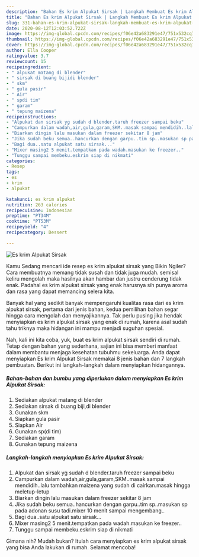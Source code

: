 ```yaml
---
description: "Bahan Es krim Alpukat Sirsak | Langkah Membuat Es krim Alpukat Sirsak Yang Bisa Manjain Lidah"
title: "Bahan Es krim Alpukat Sirsak | Langkah Membuat Es krim Alpukat Sirsak Yang Bisa Manjain Lidah"
slug: 331-bahan-es-krim-alpukat-sirsak-langkah-membuat-es-krim-alpukat-sirsak-yang-bisa-manjain-lidah
date: 2020-08-12T12:03:52.722Z
image: https://img-global.cpcdn.com/recipes/f06e42a683291e47/751x532cq70/es-krim-alpukat-sirsak-foto-resep-utama.jpg
thumbnail: https://img-global.cpcdn.com/recipes/f06e42a683291e47/751x532cq70/es-krim-alpukat-sirsak-foto-resep-utama.jpg
cover: https://img-global.cpcdn.com/recipes/f06e42a683291e47/751x532cq70/es-krim-alpukat-sirsak-foto-resep-utama.jpg
author: Ella Cooper
ratingvalue: 3.7
reviewcount: 15
recipeingredient:
- " alpukat matang di blender"
- " sirsak di buang bijidi blender"
- " skm"
- " gula pasir"
- " Air"
- " spdi tim"
- " garam"
- " tepung maizena"
recipeinstructions:
- "Alpukat dan sirsak yg sudah d blender.taruh freezer sampai beku"
- "Campurkan dalam wadah,air,gula,garam,SKM..masak sampai mendidih..lalu tambahkan maizena yang sudah di cairkan.masak hingga meletup-letup"
- "Biarkan dingin lalu masukan dalam freezer sekitar 8 jam"
- "Jika sudah beku semua..hancurkan dengan garpu..tim sp..masukan sp pada adonan susu tadi.mixer 10 menit sampai mengembang.."
- "Bagi dua..satu alpukat satu sirsak..."
- "Mixer masing2 5 menit.tempatkan pada wadah.masukan ke freezer.."
- "Tunggu sampai membeku.eskrim siap di nikmati"
categories:
- Resep
tags:
- es
- krim
- alpukat

katakunci: es krim alpukat 
nutrition: 263 calories
recipecuisine: Indonesian
preptime: "PT34M"
cooktime: "PT53M"
recipeyield: "4"
recipecategory: Dessert

---
```



![Es krim Alpukat Sirsak](https://img-global.cpcdn.com/recipes/f06e42a683291e47/751x532cq70/es-krim-alpukat-sirsak-foto-resep-utama.jpg)

Kamu Sedang mencari ide resep es krim alpukat sirsak yang Bikin Ngiler? Cara membuatnya memang tidak susah dan tidak juga mudah. semisal keliru mengolah maka hasilnya akan hambar dan justru cenderung tidak enak. Padahal es krim alpukat sirsak yang enak harusnya sih punya aroma dan rasa yang dapat memancing selera kita.



Banyak hal yang sedikit banyak mempengaruhi kualitas rasa dari es krim alpukat sirsak, pertama dari jenis bahan, kedua pemilihan bahan segar hingga cara mengolah dan menyajikannya. Tak perlu pusing jika hendak menyiapkan es krim alpukat sirsak yang enak di rumah, karena asal sudah tahu triknya maka hidangan ini mampu menjadi suguhan spesial.


Nah, kali ini kita coba, yuk, buat es krim alpukat sirsak sendiri di rumah. Tetap dengan bahan yang sederhana, sajian ini bisa memberi manfaat dalam membantu menjaga kesehatan tubuhmu sekeluarga. Anda dapat menyiapkan Es krim Alpukat Sirsak memakai 8 jenis bahan dan 7 langkah pembuatan. Berikut ini langkah-langkah dalam menyiapkan hidangannya.

<!--inarticleads1-->

##### Bahan-bahan dan bumbu yang diperlukan dalam menyiapkan Es krim Alpukat Sirsak:

1. Sediakan  alpukat matang di blender
1. Sediakan  sirsak di buang biji,di blender
1. Gunakan  skm
1. Siapkan  gula pasir
1. Siapkan  Air
1. Gunakan  sp(di tim)
1. Sediakan  garam
1. Gunakan  tepung maizena




<!--inarticleads2-->

##### Langkah-langkah menyiapkan Es krim Alpukat Sirsak:

1. Alpukat dan sirsak yg sudah d blender.taruh freezer sampai beku
1. Campurkan dalam wadah,air,gula,garam,SKM..masak sampai mendidih..lalu tambahkan maizena yang sudah di cairkan.masak hingga meletup-letup
1. Biarkan dingin lalu masukan dalam freezer sekitar 8 jam
1. Jika sudah beku semua..hancurkan dengan garpu..tim sp..masukan sp pada adonan susu tadi.mixer 10 menit sampai mengembang..
1. Bagi dua..satu alpukat satu sirsak...
1. Mixer masing2 5 menit.tempatkan pada wadah.masukan ke freezer..
1. Tunggu sampai membeku.eskrim siap di nikmati




Gimana nih? Mudah bukan? Itulah cara menyiapkan es krim alpukat sirsak yang bisa Anda lakukan di rumah. Selamat mencoba!
